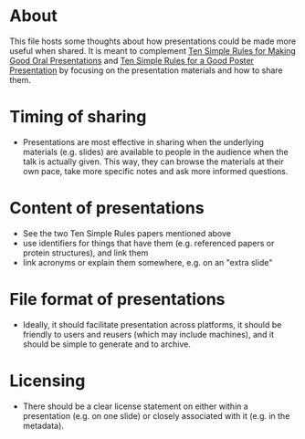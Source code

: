 # About
This file hosts some thoughts about how presentations could be made more useful when shared. It is meant to complement [Ten Simple Rules for Making Good Oral Presentations](http://dx.doi.org/10.1371/journal.pcbi.0030077) and [Ten Simple Rules for a Good Poster Presentation](http://dx.doi.org/10.1371/journal.pcbi.0030102) by focusing on the presentation materials and how to share them.

# Timing of sharing
* Presentations are most effective in sharing when the underlying materials (e.g. slides) are available to people in the audience when the talk is actually given. This way, they can browse the materials at their own pace, take more specific notes and ask more informed questions.

# Content of presentations
* See the two Ten Simple Rules papers mentioned above
* use identifiers for things that have them (e.g. referenced papers or protein structures), and link them
* link acronyms or explain them somewhere, e.g. on an "extra slide"

# File format of presentations
* Ideally, it should facilitate presentation across platforms, it should be friendly to users and reusers (which may include machines), and it should be simple to generate and to archive.

# Licensing
* There should be a clear license statement on either within a presentation (e.g. on one slide) or closely associated with it (e.g. in the metadata).
